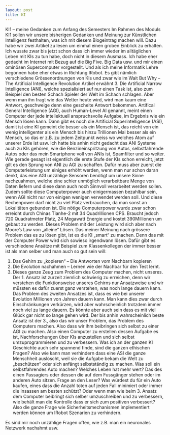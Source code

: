 ```yaml
---
layout: post
title: KI
---
```

KI1 – meine Gedanken zum Anfang des Semesters
Im Rahmen des Moduls KI1 sollen wir unsere bisherigen Gedanken und Meinung zur Künstlichen Intelligenz festhalten, was ich mit diesem Blogeintrag machen will. Dazu habe wir zwei Artikel zu lesen um einmal einen groben Einblick zu erhalten.
Ich wusste zwar bis jetzt schon dass ich immer wieder im alltäglichen Leben mit KIs zu tun habe, doch nicht in diesem Ausmass. Ich habe eher gedacht im Internet mit Bezug auf die Big Five. Big Data usw. und mir einen ominösen Supercomputer vorgestellt. Und als ich meine Informatik Lehre begonnen habe eher etwas in Richtung IRobot. 
Es gibt nämlich verschiedene Grössenordnungen von KIs und zwar wie im Wait But Why – The Artificial Intelligence Revolution Artikel erwähnt 3. Die Artificial Narrow Intelligence (ANI), welche spezialisiert auf nur einen Task ist, also zum Beispiel den besten Schach Spieler der Welt im Schach schlagen. Aber wenn man ihn fragt wie das Wetter heute wird, wird man kaum eine Antwort, geschweige denn eine gescheite Antwort bekommen. Artifical General Intelligence (AGI), auch Human-Level AI genannt, meint einen Computer der jede intellektuell anspruchsvolle Aufgabe, im Ergebnis wie ein Mensch lösen kann. Dann gibt es noch die Artificial Superintelligence (ASI), damit ist eine KI gemeint die besser als ein Mensch ist, das reicht von ein wenig intelligenter als ein Mensch bis hinzu Trillionen Mal besser als ein Mensch, so das er z.B. zu jedem Zeitpunkt weiss wo welches Atom auf unserer Erde ist usw.
Ich hatte bis anhin nicht gedacht das ANI Systeme auch zu KIs gehören, wie die Benzineinspritzung von Autos, selbstfahrende Autos oder das mein Smartphone voll von ANIs ist, Spamfilter und so weiter.
Wie gerade gesagt ist eigentlich die erste Stufe der KIs schon erreicht, jetzt gilt es den Sprung von ANI zu AGI zu schaffen. Dafür muss aber zuerst die Computerleistung um einiges erhöht werden, wenn man nur schon daran denkt, das eine AGI unzählige Sensoren benötigt um unsere Sinne nachzuahmen, welche eine schier unmöglich verarbeitbare Menge von Daten liefern und diese dann auch noch Sinnvoll verarbeitet werden sollen. Zudem sollte diese Computerpower auch einigermassen bezahlbar sein, wenn AGI nicht nur von einigen wenigen verwendet werden soll. Und diese Rechenpower darf nicht zu viel Platz verbrauchen, da man sonst an Lokalitäten gebunden ist.
Die nötige Computerpower wurde zwar schon erreicht durch Chinas Tianhe-2 mit 34 Quadrillionen CPS. Braucht jedoch 720 Quadratmeter Platz, 24 Megawatt Energie und kostet 390Millionen um gebaut zu werden. Dieses Problem mit der Leistung wird sich aber nach Moore’s Law von „alleine“ Lösen.
Das meiner Meinung nach grössere Problem das es zu lösen gibt, ist es die KI „smart“ zu machen. Denn das mit der Computer Power wird sich sowieso irgendwann lösen. Dafür gibt es verschiedene Ansätze mit Beispiel zum Klassenkollegen der immer besser ist als man selber und man auch so gut sein will:
1. Das Gehirn zu „kopieren“ – Die Antworten vom Nachbarn kopieren
2. Die Evolution nachahmen – Lernen wie der Nachbar für den Test lernt.
3. Dieses ganze Zeug zum Problem des Computer machen, nicht unseres.
Der 1. Ansatz ist zurzeit ziemlich schwierig zu erreichen, denn wir verstehen die Funktionsweise unseres Gehirns nur Ansatzweise und wir müssten es dafür zuerst ganz verstehen, was noch lange dauern kann. Das Problem des zweiten Ansatzes ist, dass es wie bei unserer Evolution Millionen von Jahren dauern kann. Man kann dies zwar durch Einschränkungen verkürzen, wird aber wahrscheinlich trotzdem immer noch viel zu lange dauern. Es könnte aber auch sein dass es mit viel Glück gar nicht so lange gehen wird. Der bis anhin wahrscheinlich beste Ansatz ist der 3., also das wir unser Problem, das Problem des Computers machen. Also dass wir ihm beibringen sich selbst zu einer AGI zu machen. Also einen Computer zu erstellen dessen Aufgabe es ist, Nachforschungen über KIs anzustellen und sich selbst umzuprogrammieren und zu verbessern.
Was ich an der ganzen KI Geschichte auch sehr spannend finde, sind die ganzen ethischen Fragen? Also wie kann man verhindern dass eine ASI die ganze Menschheit auslöscht, weil sie die Aufgabe bekam die Welt zu „beschützen“ oder sich anfängt selbstständig zu machen. Was soll ein selbstfahrendes Auto machen? Welches Leben hat mehr wert? Das des einen Passagiers oder dessen die auf dem Fussgänger stehen oder im anderen Auto sitzen. Frage an den Leser? Was würdest du für ein Auto kaufen, eines dass die Anzahl toten auf jeden Fall minimiert oder immer die Insassen am besten schützt? Oder wenn man wie beim 3. Ansatz dem Computer beibringt sich selber umzuschreiben und zu verbessern, wie behält man die Kontrolle dass er sich zum positiven verbessert?
Also die ganze Frage wie Sicherheitsmechanismen implementiert werden können um IRobot Szenarien zu verhindern.

Es sind mir noch unzählige Fragen offen, wie z.B. man ein neuronales Netzwerk nachahmt usw.
